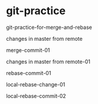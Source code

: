 # git-practice
git-practice-for-merge-and-rebase

changes in master from remote

merge-commit-01

changes in master from remote-01


rebase-commit-01

local-rebase-change-01

local-rebase-commit-02